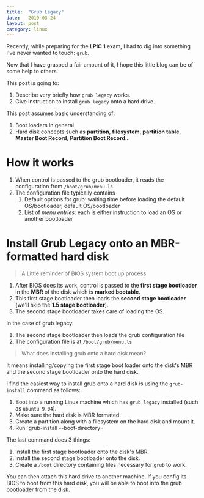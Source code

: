 ```yaml
---
title:  "Grub Legacy"
date:   2019-03-24
layout: post
category: linux
---
```

Recently, while preparing for the **LPIC 1** exam, I had to dig into something I've never wanted to touch: `grub`.

Now that I have grasped a fair amount of it, I hope this little blog can be of some help to others. 

This post is going to:
1. Describe very briefly how `grub legacy` works.
2. Give instruction to install `grub legacy` onto a hard drive.

This post assumes basic understanding of:
1. Boot loaders in general
2. Hard disk concepts such as **partition**, **filesystem**, **partition table**, **Master Boot Record**, **Partition Boot Record**...

# How it works

1. When control is passed to the grub bootloader, it reads the configuration from `/boot/grub/menu.ls`
2. The configuration file typically contains 
   1. Default options for grub: waiting time before loading the default OS/bootloader, default OS/bootloader
   2. List of *menu entries*: each is either instruction to load an OS or another bootloader

# Install Grub Legacy onto an MBR-formatted hard disk

> A Little reminder of BIOS system boot up process

1. After BIOS does its work, control is passed to the **first stage bootloader** in the **MBR** of the disk which is **marked bootable**.
2. This first stage bootloader then loads the **second stage bootloader** (we'll skip the **1.5 stage bootloader**).
3. The second stage bootloader takes care of loading the OS.

In the case of grub legacy:
1. The second stage bootloader then loads the grub configuration file
2. The configuration file is at `/boot/grub/menu.ls`

> What does installing grub onto a hard disk mean?

It means installing/copying the first stage boot loader onto the disk's MBR and the second stage bootloader onto the hard disk.

I find the easiest way to install grub onto a hard disk is using the `grub-install` command as follows:

1. Boot into a running Linux machine which has `grub legacy` installed (such as `ubuntu 9.04`).
2. Make sure the hard disk is MBR formated.
3. Create a partition along with a filesystem on the hard disk and mount it.
4. Run `grub-install --boot-directory=<path-to-mount-point>

The last command does 3 things:

1. Install the first stage bootloader onto the disk's MBR.
2. Install the second stage bootloader onto the disk.
3. Create a `/boot` directory containing files necessary for `grub` to work.

You can then attach this hard drive to another machine. If you config its BIOS to boot from this hard disk, you will be able to boot into the grub bootloader from the disk.